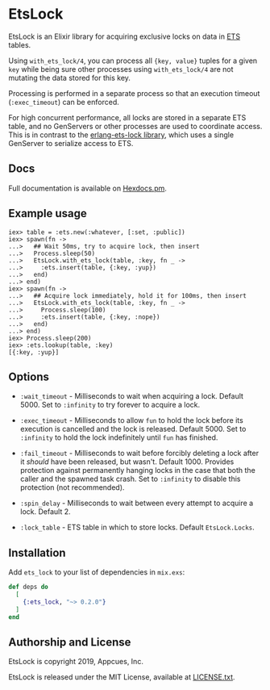 # EtsLock

EtsLock is an Elixir library for acquiring exclusive locks on data in
[ETS](http://erlang.org/doc/man/ets.html) tables.

Using `with_ets_lock/4`, you can process all `{key, value}` tuples for a
given `key` while being sure other processes using `with_ets_lock/4`
are not mutating the data stored for this key.

Processing is performed in a separate process so that an execution
timeout (`:exec_timeout`) can be enforced.

For high concurrent performance, all locks are stored in a separate
ETS table, and no GenServers or other processes are used to coordinate
access.  This is in contrast to the
[erlang-ets-lock library](https://github.com/afiskon/erlang-ets-lock/),
which uses a single GenServer to serialize access to ETS.

## Docs

Full documentation is available on
[Hexdocs.pm](https://hexdocs.pm/ets_lock/EtsLock.html).

## Example usage

    iex> table = :ets.new(:whatever, [:set, :public])
    iex> spawn(fn ->
    ...>   ## Wait 50ms, try to acquire lock, then insert
    ...>   Process.sleep(50)
    ...>   EtsLock.with_ets_lock(table, :key, fn _ ->
    ...>     :ets.insert(table, {:key, :yup})
    ...>   end)
    ...> end)
    iex> spawn(fn ->
    ...>   ## Acquire lock immediately, hold it for 100ms, then insert
    ...>   EtsLock.with_ets_lock(table, :key, fn _ ->
    ...>     Process.sleep(100)
    ...>     :ets.insert(table, {:key, :nope})
    ...>   end)
    ...> end)
    iex> Process.sleep(200)
    iex> :ets.lookup(table, :key)
    [{:key, :yup}]

## Options

* `:wait_timeout` - Milliseconds to wait when acquiring a lock.
  Default 5000.  Set to `:infinity` to try forever to acquire a lock.

* `:exec_timeout` - Milliseconds to allow `fun` to hold the lock before
  its execution is cancelled and the lock is released.  Default 5000.
  Set to `:infinity` to hold the lock indefinitely until `fun` has finished.

* `:fail_timeout` - Milliseconds to wait before forcibly deleting a
  lock after it _should_ have been released, but wasn't.  Default 1000.
  Provides protection against permanently hanging locks in the case that
  both the caller and the spawned task crash.  Set to `:infinity` to
  disable this protection (not recommended).

* `:spin_delay` - Milliseconds to wait between every attempt to acquire a
  lock.  Default 2.

* `:lock_table` - ETS table in which to store locks. Default `EtsLock.Locks`.

## Installation

Add `ets_lock` to your list of dependencies in `mix.exs`:

```elixir
def deps do
  [
    {:ets_lock, "~> 0.2.0"}
  ]
end
```

## Authorship and License

EtsLock is copyright 2019, Appcues, Inc.

EtsLock is released under the MIT License, available at
[LICENSE.txt](LICENSE.txt).
